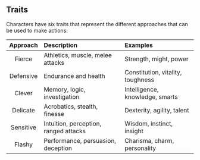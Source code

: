 ## Traits
Characters have six traits that represent the different approaches that can be used to make actions:

| Approach | Description | Examples |
|:---:|:--- |:--- |
| Fierce | Athletics, muscle, melee attacks | Strength, might, power |
| Defensive | Endurance and health | Constitution, vitality, toughness |
| Clever | Memory, logic, investigation | Intelligence, knowledge, smarts |
| Delicate | Acrobatics, stealth, finesse | Dexterity, agility, talent |
| Sensitive | Intuition, perception, ranged attacks | Wisdom, instinct, insight |
| Flashy | Performance, persuasion, deception | Charisma, charm, personality |
